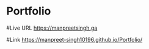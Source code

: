 # Portfolio

#Live URL  https://manpreetsingh.ga

#Link  https://manpreet-singh10196.github.io/Portfolio/
